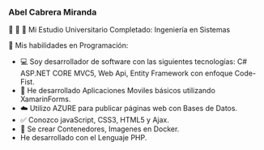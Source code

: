 ### Abel Cabrera Miranda
📗 📘 📒 Mi Estudio Universitario Completado: Ingeniería en Sistemas

💪 Mis habilidades en Programación:

- 💻 Soy desarrollador de software con las siguientes tecnologías: C# ASP.NET CORE MVC5, Web Api, Entity Framework con enfoque Code-Fist.
- 📲 He desarrollado Aplicaciones Moviles básicos utilizando XamarinForms.
- ☁️ Utilizo AZURE para publicar páginas web con Bases de Datos.
- ✅ Conozco javaScript, CSS3, HTML5 y Ajax.
- 🐳 Se crear Contenedores, Imagenes en Docker.
- He desarrollado con el Lenguaje PHP.

